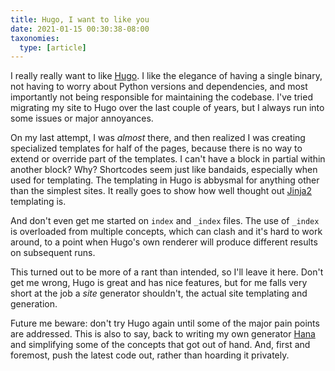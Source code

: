 ```yaml
---
title: Hugo, I want to like you
date: 2021-01-15 00:30:38-08:00
taxonomies:
  type: [article]
---
```

I really really want to like [Hugo][1]. I like the elegance of having a single binary, not having to worry about Python versions and dependencies, and most importantly not being responsible for maintaining the codebase. I've tried migrating my site to Hugo over the last couple of years, but I always run into some issues or major annoyances.

On my last attempt, I was *almost* there, and then realized I was creating specialized templates for half of the pages, because there is no way to extend or override part of the templates. I can't have a block in partial within another block? Why? Shortcodes seem just like bandaids, especially when used for templating. The templating in Hugo is abbysmal for anything other than the simplest sites. It really goes to show how well thought out [Jinja2][2] templating is.

And don't even get me started on `index` and `_index` files. The use of `_index` is overloaded from multiple concepts, which can clash and it's hard to work around, to a point when Hugo's own renderer will produce different results on subsequent runs.

This turned out to be more of a rant than intended, so I'll leave it here. Don't get me wrong, Hugo is great and has nice features, but for me falls very short at the job a *site* generator shouldn't, the actual site templating and generation.

Future me beware: don't try Hugo again until some of the major pain points are addressed. This is also to say, back to writing my own generator [Hana][3] and simplifying some of the concepts that got out of hand. And, first and foremost, push the latest code out, rather than hoarding it privately.

[1]: https://gohugo.io/
[2]: https://jinja2docs.readthedocs.io/en/stable/
[3]: https://github.com/mayo/hana